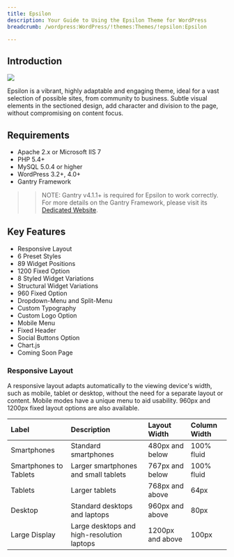 ```yaml
---
title: Epsilon
description: Your Guide to Using the Epsilon Theme for WordPress
breadcrumb: /wordpress:WordPress/!themes:Themes/!epsilon:Epsilon

---
```


Introduction
-----

![][Epsilon]

Epsilon is a vibrant, highly adaptable and engaging theme, ideal for a vast selection of possible sites, from community to business. Subtle visual elements in the sectioned design, add character and division to the page, without compromising on content focus.

Requirements
-----

* Apache 2.x or Microsoft IIS 7
* PHP 5.4+
* MySQL 5.0.4 or higher
* WordPress 3.2+, 4.0+
* Gantry Framework

>> NOTE: Gantry v4.1.1+ is required for Epsilon to work correctly. For more details on the Gantry Framework, please visit its [Dedicated Website][gantry].

Key Features
-----

* Responsive Layout  
* 6 Preset Styles  
* 89 Widget Positions  
* 1200 Fixed Option  
* 8 Styled Widget Variations  
* Structural Widget Variations  
* 960 Fixed Option  
* Dropdown-Menu and Split-Menu  
* Custom Typography  
* Custom Logo Option  
* Mobile Menu  
* Fixed Header  
* Social Buttons Option  
* Chart.js  
* Coming Soon Page

### Responsive Layout

A responsive layout adapts automatically to the viewing device's width, such as mobile, tablet or desktop, without the need for a separate layout or content. Mobile modes have a unique menu to aid usability. 960px and 1200px fixed layout options are also available.

| Label                  | Description                                | Layout Width     | Column Width |  
| :--------------------- | :----------------------------------------- | :--------------- | :----------- |  
| Smartphones            | Standard smartphones                       | 480px and below  | 100% fluid   |  
| Smartphones to Tablets | Larger smartphones and small tablets       | 767px and below  | 100% fluid   |  
| Tablets                | Larger tablets                             | 768px and above  | 64px         |  
| Desktop                | Standard desktops and laptops              | 960px and above  | 80px         |  
| Large Display          | Large desktops and high-resolution laptops | 1200px and above | 100px        |  

[gantry]: http://gantry.org/
[gantry_install]: ../../start/gantry.md
[Epsilon]: assets/epsilon.jpeg
[chart]: assets/chart.jpeg
[roksprocket]: assets/roksprocket.jpg
[filezilla]: https://filezilla-project.org
[launcher]: ../../start/rocketlauncher.md
[colorchooser]: assets/colorchooser.jpg
[icondriven]: assets/icondriven.jpg
[dropdownmenu]: assets/dropdownmenu.jpg
